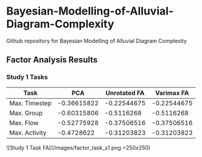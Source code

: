 # Bayesian-Modelling-of-Alluvial-Diagram-Complexity
Github repository for Bayesian Modelling of Alluvial Diagram Complexity

## Factor Analysis Results

### Study 1 Tasks

| Task  | PCA | Unrotated FA | Varimax FA |
| ------------- | ------------- | ------------- | ------------- |
| Max. Timestep  | -0.36615822  | -0.22544675 | -0.22544675 |
| Max. Group  | -0.60315806  | -0.5116268 | -0.5116268 |
| Max. Flow  | -0.52775928  | -0.37506516 | -0.37506516 |
| Max. Activity  | -0.4728622  | -0.31203823 | -0.31203823 |

![Study 1 Task FA](/images/factor_task_s1.png =250x250)

  
 
 